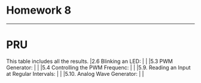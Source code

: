 # Homework 8
-------
# PRU
This table includes all the results. 
|2.6 Blinking an LED: | |
|5.3 PWM Generator: | |
|5.4 Controlling the PWM Frequenc: | |
|5.9. Reading an Input at Regular Intervals: | |
|5.10. Analog Wave Generator: | |